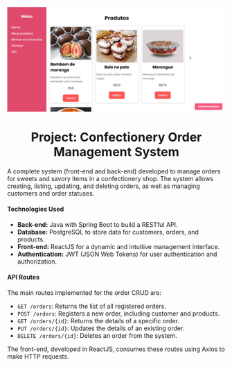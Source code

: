 <img src="./prototipo/print.png">
<h1 align="center">Project: Confectionery Order Management System</h1>

<p>A complete system (front-end and back-end) developed to manage orders for sweets and savory items in a confectionery shop. The system allows creating, listing, updating, and deleting orders, as well as managing customers and order statuses.</p>

<div class="technologies">
    <h4>Technologies Used</h4>
    <ul>
        <li><strong>Back-end:</strong> Java with Spring Boot to build a RESTful API.</li>
        <li><strong>Database:</strong> PostgreSQL to store data for customers, orders, and products.</li>
        <li><strong>Front-end:</strong> ReactJS for a dynamic and intuitive management interface.</li>
        <li><strong>Authentication:</strong> JWT (JSON Web Tokens) for user authentication and authorization.</li>
    </ul>
</div>

<div class="api-routes">
    <h4>API Routes</h4>
    <p>The main routes implemented for the order CRUD are:</p>
    <ul>
        <li><code>GET /orders</code>: Returns the list of all registered orders.</li>
        <li><code>POST /orders</code>: Registers a new order, including customer and products.</li>
        <li><code>GET /orders/{id}</code>: Returns the details of a specific order.</li>
        <li><code>PUT /orders/{id}</code>: Updates the details of an existing order.</li>
        <li><code>DELETE /orders/{id}</code>: Deletes an order from the system.</li>
    </ul>
    <p>The front-end, developed in ReactJS, consumes these routes using Axios to make HTTP requests.</p>
</div>
